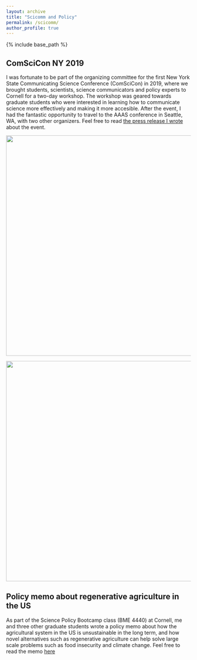 ```yaml
---
layout: archive
title: "Scicomm and Policy"
permalink: /scicomm/
author_profile: true
---
```


{% include base_path %}


ComSciCon NY 2019 
-----

I was fortunate to be part of the organizing committee for the first New York State Communicating Science Conference (ComSciCon) in 2019, where we brought students, scientists, science communicators and policy experts to Cornell for a two-day workshop. The workshop was geared towards graduate students who were interested in learning how to communicate science more effectively and making it more accesible. After the event, I had the fantastic opportunity to travel to the AAAS conference in Seattle, WA, with two other organizers. Feel free to read [the press release I wrote](https://www.engineering.cornell.edu/news/comscicon-cornell-grows-6th-year) about the event.

<p align="left">
<img src="https://nancyruizu.github.io/files/ComSciCon.JPG" width="600px"> 
</p>
<p align="right">
<img src="https://nancyruizu.github.io/files/AAAS.jpg" width="600px"> 
</p>


Policy memo about regenerative agriculture in the US
-----

As part of the Science Policy Bootcamp class (BME 4440) at Cornell, me and three other graduate students wrote a policy memo about how the agricultural system in the US is unsustainable in the long term, and how novel alternatives such as regenerative agriculture can help solve large scale problems such as food insecurity and climate change. Feel free to read the memo [here](https://www.sciencepolicyjournal.org/uploads/5/4/3/4/5434385/koman_etal_jspg_19-1.pdf)
